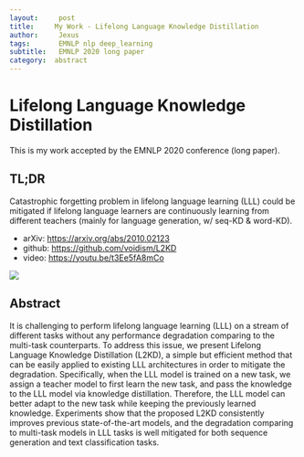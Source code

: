 ```yaml
---
layout:     post
title:     My Work - Lifelong Language Knowledge Distillation
author:     Jexus
tags: 		EMNLP nlp deep_learning
subtitle:   EMNLP 2020 long paper
category:  abstract
---
```


# Lifelong Language Knowledge Distillation

This is my work accepted by the EMNLP 2020 conference (long paper).

## TL;DR

Catastrophic forgetting problem in lifelong language learning (LLL) could be mitigated if lifelong language learners are continuously learning from different teachers (mainly for language generation, w/ seq-KD & word-KD).


- arXiv: https://arxiv.org/abs/2010.02123
- github: https://github.com/voidism/L2KD
- video: https://youtu.be/t3Ee5fA8mCo

![](https://i.imgur.com/InjiUve.png)

## Abstract
It is challenging to perform lifelong language learning (LLL) on a stream of different tasks without any performance degradation comparing to the multi-task counterparts. To address this issue, we present Lifelong Language Knowledge Distillation (L2KD), a simple but efficient method that can be easily applied to existing LLL architectures in order to mitigate the degradation. Specifically, when the LLL model is trained on a new task, we assign a teacher model to first learn the new task, and pass the knowledge to the LLL model via knowledge distillation. Therefore, the LLL model can better adapt to the new task while keeping the previously learned knowledge. Experiments show that the proposed L2KD consistently improves previous state-of-the-art models, and the degradation comparing to multi-task models in LLL tasks is well mitigated for both sequence generation and text classification tasks.